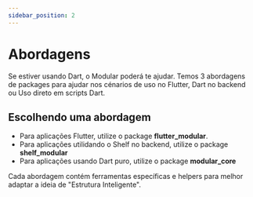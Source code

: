 ```yaml
---
sidebar_position: 2
---
```


# Abordagens

Se estiver usando Dart, o Modular poderá te ajudar.
Temos 3 abordagens de packages para ajudar nos cénarios de uso no Flutter, Dart no backend ou Uso direto em scripts Dart.

## Escolhendo uma abordagem

- Para aplicações Flutter, utilize o package **flutter_modular**. 
- Para aplicações utilidando o Shelf no backend, utilize o package **shelf_modular**
- Para aplicações usando Dart puro, utilize o package **modular_core**

Cada abordagem contém ferramentas específicas e helpers para melhor adaptar a ideia de "Estrutura Inteligente".

